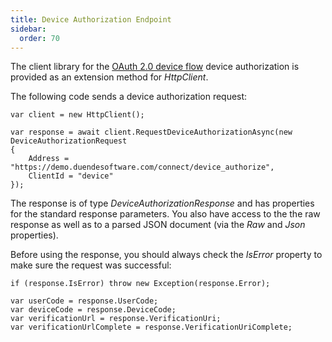 ```yaml
---
title: Device Authorization Endpoint
sidebar:
  order: 70
---
```



The client library for the [OAuth 2.0 device
flow](https://tools.ietf.org/html/rfc7662) device authorization is
provided as an extension method for *HttpClient*.

The following code sends a device authorization request:

```
var client = new HttpClient();

var response = await client.RequestDeviceAuthorizationAsync(new DeviceAuthorizationRequest
{
    Address = "https://demo.duendesoftware.com/connect/device_authorize",
    ClientId = "device"
});
```

The response is of type *DeviceAuthorizationResponse* and has properties
for the standard response parameters. You also have access to the the
raw response as well as to a parsed JSON document (via the *Raw* and
*Json* properties).

Before using the response, you should always check the *IsError*
property to make sure the request was successful:

```
if (response.IsError) throw new Exception(response.Error);

var userCode = response.UserCode;
var deviceCode = response.DeviceCode;
var verificationUrl = response.VerificationUri;
var verificationUrlComplete = response.VerificationUriComplete;
```
